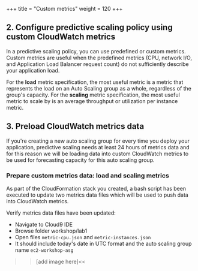 +++
title = "Custom metrics"
weight = 120
+++


## 2. Configure predictive scaling policy using custom CloudWatch metrics

In a predictive scaling policy, you can use predefined or custom metrics. Custom metrics are useful when the predefined metrics (CPU, network I/O, and Application Load Balancer request count) do not sufficiently describe your application load.

For the **load** metric specification, the most useful metric is a metric that represents the load on an Auto Scaling group as a whole, regardless of the group's capacity. For the **scaling** metric specification, the most useful metric to scale by is an average throughput or utilization per instance metric.

## 3. Preload CloudWatch metrics data

If you're creating a new auto scaling group for every time you deploy your application, predictive scaling needs at least 24 hours of metrics data and for this reason we will be loading data into custom CloudWatch metrics to be used for forecasting capacity for this auto scaling group.

### Prepare custom metrics data: load and scaling metrics

As part of the CloudFormation stack you created, a bash script has been executed to update two metrics data files which will be used to push data into CloudWatch metrics.

Verify metrics data files have been updated:

* Navigate to Cloud9 IDE
* Browse folder workshop/lab1
* Open files `metric-cpu.json` and `metric-instances.json`
* It should include today's date in UTC format and the auto scaling group name `ec2-workshop-asg`

>>[add image here]<<



